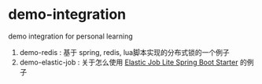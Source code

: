 # demo-integration
demo integration for personal learning

1. demo-redis : 基于 spring, redis, lua脚本实现的分布式锁的一个例子
2. demo-elastic-job : 关于怎么使用 <a target="_blank" href="https://github.com/shujianhua/elastic-job-lite-spring-boot-starter.git">Elastic Job Lite Spring Boot Starter</a> 的例子
